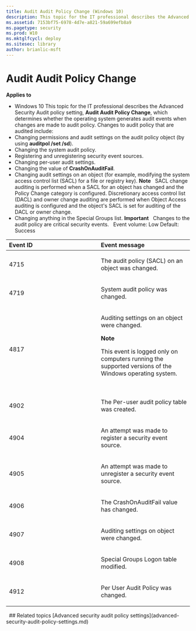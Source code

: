 ```yaml
---
title: Audit Audit Policy Change (Windows 10)
description: This topic for the IT professional describes the Advanced Security Audit policy setting, Audit Audit Policy Change, which determines whether the operating system generates audit events when changes are made to audit policy.
ms.assetid: 7153bf75-6978-4d7e-a821-59a699efb8a9
ms.pagetype: security
ms.prod: W10
ms.mktglfcycl: deploy
ms.sitesec: library
author: brianlic-msft
---
```

# Audit Audit Policy Change
**Applies to**
-   Windows 10
This topic for the IT professional describes the Advanced Security Audit policy setting, **Audit Audit Policy Change**, which determines whether the operating system generates audit events when changes are made to audit policy.
Changes to audit policy that are audited include:
-   Changing permissions and audit settings on the audit policy object (by using **auditpol /set /sd**).
-   Changing the system audit policy.
-   Registering and unregistering security event sources.
-   Changing per-user audit settings.
-   Changing the value of **CrashOnAuditFail**.
-   Changing audit settings on an object (for example, modifying the system access control list (SACL) for a file or registry key).
    **Note**  
    SACL change auditing is performed when a SACL for an object has changed and the Policy Change category is configured. Discretionary access control list (DACL) and owner change auditing are performed when Object Access auditing is configured and the object's SACL is set for auditing of the DACL or owner change.
     
-   Changing anything in the Special Groups list.
**Important**  
Changes to the audit policy are critical security events.
 
Event volume: Low
Default: Success
<table>
<colgroup>
<col width="50%" />
<col width="50%" />
</colgroup>
<thead>
<tr class="header">
<th align="left">Event ID</th>
<th align="left">Event message</th>
</tr>
</thead>
<tbody>
<tr class="odd">
<td align="left"><p>4715</p></td>
<td align="left"><p>The audit policy (SACL) on an object was changed.</p></td>
</tr>
<tr class="even">
<td align="left"><p>4719</p></td>
<td align="left"><p>System audit policy was changed.</p></td>
</tr>
<tr class="odd">
<td align="left"><p>4817</p></td>
<td align="left"><p>Auditing settings on an object were changed.</p>
<div class="alert">
<strong>Note</strong>  
<p>This event is logged only on computers running the supported versions of the Windows operating system.</p>
</div>
<div>
 
</div></td>
</tr>
<tr class="even">
<td align="left"><p>4902</p></td>
<td align="left"><p>The Per-user audit policy table was created.</p></td>
</tr>
<tr class="odd">
<td align="left"><p>4904</p></td>
<td align="left"><p>An attempt was made to register a security event source.</p></td>
</tr>
<tr class="even">
<td align="left"><p>4905</p></td>
<td align="left"><p>An attempt was made to unregister a security event source.</p></td>
</tr>
<tr class="odd">
<td align="left"><p>4906</p></td>
<td align="left"><p>The CrashOnAuditFail value has changed.</p></td>
</tr>
<tr class="even">
<td align="left"><p>4907</p></td>
<td align="left"><p>Auditing settings on object were changed.</p></td>
</tr>
<tr class="odd">
<td align="left"><p>4908</p></td>
<td align="left"><p>Special Groups Logon table modified.</p></td>
</tr>
<tr class="even">
<td align="left"><p>4912</p></td>
<td align="left"><p>Per User Audit Policy was changed.</p></td>
</tr>
</tbody>
</table>
 
## Related topics
[Advanced security audit policy settings](advanced-security-audit-policy-settings.md)
 
 
